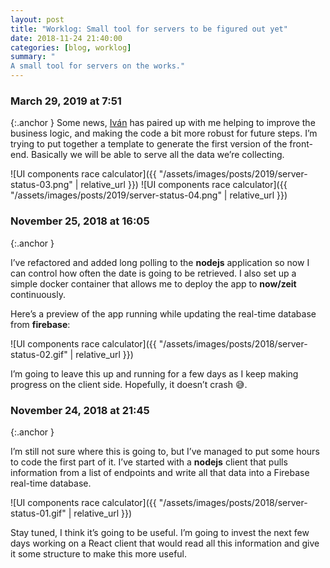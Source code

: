 ```yaml
---
layout: post
title: "Worklog: Small tool for servers to be figured out yet"
date: 2018-11-24 21:40:00
categories: [blog, worklog]
summary: "
A small tool for servers on the works."
---
```


### March 29, 2019 at 7:51
{:.anchor }
Some news, [Iván](http://ivanguardado.com) has paired up with me helping to improve the business logic, and making the code a bit more robust for future steps. I’m trying to put together a template to generate the first version of the front-end. Basically we will be able to serve all the data we’re collecting.

![UI components race calculator]({{ "/assets/images/posts/2019/server-status-03.png" | relative_url }})
![UI components race calculator]({{ "/assets/images/posts/2019/server-status-04.png" | relative_url }})

### November 25, 2018 at 16:05
{:.anchor }

I’ve refactored and added long polling to the **nodejs** application so now I can control how often the date is going to be retrieved. I also set up a simple docker container that allows me to deploy the app to **now/zeit** continuously.

Here’s a preview of the app running while updating the real-time database from **firebase**:

![UI components race calculator]({{ "/assets/images/posts/2018/server-status-02.gif" | relative_url }})

I’m going to leave this up and running for a few days as I keep making progress on the client side. Hopefully, it doesn’t crash 😅.

### November 24, 2018 at 21:45
{:.anchor }

I’m still not sure where this is going to, but I’ve managed to put some hours to code the first part of it. I’ve started with a **nodejs** client that pulls information from a list of endpoints and write all that data into a Firebase real-time database.

![UI components race calculator]({{ "/assets/images/posts/2018/server-status-01.gif" | relative_url }})

Stay tuned, I think it’s going to be useful. I’m going to invest the next few days working on a React client that would read all this information and give it some structure to make this more useful.